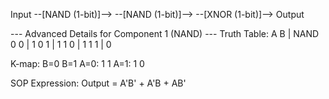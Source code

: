 Input --[NAND (1-bit)]--> --[NAND (1-bit)]--> --[XNOR (1-bit)]--> Output

--- Advanced Details for Component 1 (NAND) ---
Truth Table:
A B | NAND
0 0 | 1
0 1 | 1
1 0 | 1
1 1 | 0

K-map:
      B=0   B=1
A=0:   1     1
A=1:   1     0

SOP Expression:
Output = A'B' + A'B + AB'